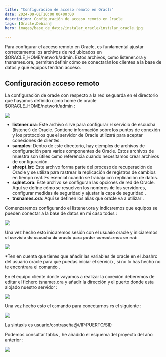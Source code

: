 ```yaml
---
title: "Configuración de acceso remoto en Oracle"
date: 2024-09-01T10:00:00+00:00
description: Configuración de acceso remoto en Oracle
tags: [Oracle,Debian]
hero: images/base_de_datos/instalar_oracle/instalar_oracle.jpg

---
```

<!-- Google tag (gtag.js) -->
<script async src="https://www.googletagmanager.com/gtag/js?id=G-GVDYVWJLRH"></script>
<script>
  window.dataLayer = window.dataLayer || [];
  function gtag(){dataLayer.push(arguments);}
  gtag('js', new Date());

  gtag('config', 'G-GVDYVWJLRH');
</script>

Para configurar el acceso remoto en Oracle, es fundamental ajustar correctamente los archivos de red ubicados en $ORACLE_HOME/network/admin. Estos archivos, como listener.ora y tnsnames.ora, permiten definir cómo se conectarán los clientes a la base de datos y qué equipos tendrán acceso.

## Configuración acceso remoto

La configuración de oracle con respecto a la red se guarda en el directorio que hayamos definido como home de oracle  $ORACLE\_HOME/network/admin :

![](../img/Aspose.Words.55b57132-3c19-4447-864b-0b88f1173a10.029.png)

- **listener.ora**: Este archivo sirve para configurar el servicio de escucha (listener) de Oracle. Contiene información sobre los puntos de conexión y los protocolos que el servidor de Oracle utilizará para aceptar conexiones de clientes.
- **samples**: Dentro de este directorio, hay ejemplos de archivos de configuración para varios componentes de Oracle. Estos archivos de muestra son útiles como referencia cuando necesitamos crear archivos de configuración.
- **shrept.lst**: Este archivo forma parte del proceso de recuperación de Oracle y se utiliza para rastrear la replicación de registros de cambios en tiempo real. Es esencial cuando se trabaja con replicación de datos.
- **sqlnet.ora**: Este archivo se configuran las opciones de red de Oracle. Aquí se define cómo se resuelven los nombres de los servidores, configurar medidas de seguridad y ajustar la capa de seguridad .
- **tnsnames.ora**: Aquí se definen los alias que oracle va a utilizar .

Comenzaremos configurando el listener.ora y indicaremos que equipos se pueden conectar a la base de datos en mi caso todos :

![](../img/Aspose.Words.55b57132-3c19-4447-864b-0b88f1173a10.030.png)

Una vez hecho esto iniciaremos sesión con el usuario oracle y iniciaremos el servicio de escucha de oracle para poder conectarnos en red:

![](../img/Aspose.Words.55b57132-3c19-4447-864b-0b88f1173a10.031.jpeg)

\*Ten en cuenta que tienes que añadir las variables de oracle en el .bashrc del usuario oracle para que puedas iniciar el servicio , si no lo has hecho no te encontrara el comando .

En el equipo cliente donde vayamos a realizar la conexión deberemos de editar el fichero tsnames.ora y añadir la dirección y el puerto donde esta alojado nuestro servidor :

![](../img/Aspose.Words.55b57132-3c19-4447-864b-0b88f1173a10.032.jpeg)

Una vez hecho esto el comando para conectarnos es el siguiente :

![](../img/IMG_20231028_213222.jpg)

La sintaxis es usuario/contraseña@//IP:PUERTO/SID

Podemos consultar tablas , he añadido el esquema del proyecto del año anterior :

![](../img/Aspose.Words.55b57132-3c19-4447-864b-0b88f1173a10.034.png)